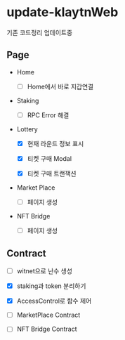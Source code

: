 # update-klaytnWeb

기존 코드정리 업데이트중

## Page
- Home
  - [ ] Home에서 바로 지갑연결
  
- Staking
 
  - [ ] RPC Error 해결

- Lottery

  - [x] 현재 라운드 정보 표시
  
  - [x] 티켓 구매 Modal
  
  - [x] 티켓 구매 트랜잭션

- Market Place

  - [ ] 페이지 생성

- NFT Bridge

  - [ ] 페이지 생성

## Contract

  - [ ] witnet으로 난수 생성
  
  - [x] staking과 token 분리하기
  
  - [x] AccessControl로 함수 제어

  - [ ] MarketPlace Contract

  - [ ] NFT Bridge Contract
